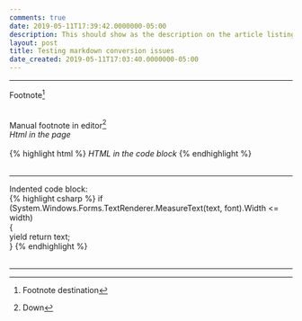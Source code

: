 ```yaml
---
comments: true
date: 2019-05-11T17:39:42.0000000-05:00
description: This should show as the description on the article listing
layout: post
title: Testing markdown conversion issues
date_created: 2019-05-11T17:03:40.0000000-05:00
---
```

   

----
Footnote[^1]   
&nbsp;   
&nbsp;   
Manual footnote in editor[^2]
&nbsp;   
<i>Html in the page</i>   
&nbsp;   
{% highlight html %}
<i>HTML in the code block</i>
{% endhighlight %}   
&nbsp;   
****
Indented code block:   
{% highlight csharp %}
if (System.Windows.Forms.TextRenderer.MeasureText(text, font).Width <= width)  
 {  
 yield return text;  
 }
{% endhighlight %}   
&nbsp;   
***
[^1]: Footnote destination   
[^2]: Down
